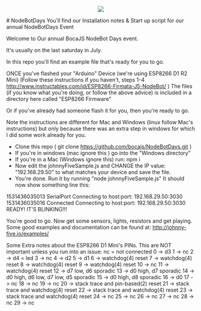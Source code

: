 <p align="center">
  <img src="http://nodebots.io/img/equation.png">
</p>
# NodeBotDays
You'll find our Installation notes &amp; Start up script for our annual NodeBotDays Event


Welcome to Our annual BocaJS NodeBot Days event.

It's usually on the last saturday in July.

In this repo you'll find an example file that's ready for you to go.

ONCE you've flashed your "Arduino" Device (we're using ESP8266 D1 R2 Mini) 
(Follow these instructions if you haven't, steps 1-4  http://www.instructables.com/id/ESP8266-Firmata-J5-NodeBot/ )
The files (if you know what you're doing, or follow the above advice) is included in a directory here called "ESP8266 Firmware"

Or if you've already had someone flash it for you, then you're ready to go.

Note the instructions are different for Mac and Windows (linux follow Mac's instructions) but only because there was an extra step in windows for which I did some work already for you.

- Clone this repo ( git clone https://github.com/bocajs/NodeBotDays.git )
- If you're in windows (mac ignore this ) go into the "Windows directory"
- If you're in a Mac (Windows ignore this) run: npm i
- Now edit the johnnyFiveSample.js and CHANGE the IP value: "192.168.29.50" to what matches your device and save the file.
- You're done. Run it by running "node johnnyFiveSample.js"
It should now show something line this:

1531436035013 SerialPort Connecting to host:port: 192.168.29.50:3030
1531436035016 Connected Connecting to host:port: 192.168.29.50:3030
READY!
IT'S BLINKING!!!



You're good to go. Now get some sensors, lights, resistors and get playing.
Some good examples and documentation can be found at: http://johnny-five.io/examples/



Some Extra notes about the ESP8266 D1 Mini's PINs. This are NOT important unless you run into an issue:
nc = not connected
0 -> d3
1 -> nc
2 -> d4 = led
3 -> nc
4 -> d2
5 -> d1
6 -> watchdog(4) reset
7 -> watchdog(4) reset
8 -> watchdog(4) reset
9 -> watchdog(4) reset
10 -> nc
11 -> watchdog(4) reset
12 -> d7 low, d6 sporadic
13 -> d0 high, d7 sporadic
14 -> d0 high, d6 low, d7 low, d5 sporadic
15 -> d0 high, d8 sporadic
16 -> d0
17 -> nc
18 -> nc
19 -> nc
20 -> stack trace and pin-based(2) reset
21 -> stack trace and watchdog(4) reset
22 -> stack trace and watchdog(4) reset
23 -> stack trace and watchdog(4) reset
24 -> nc
25 -> nc
26 -> nc
27 -> nc
28 -> nc
29 -> nc

